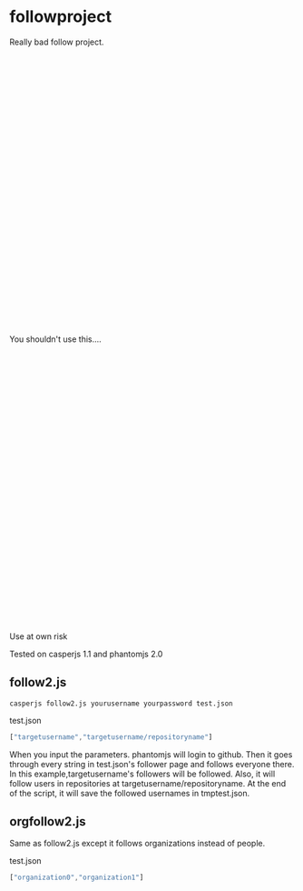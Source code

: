# followproject
Really bad follow project. 

<br><br>
<br><br>

<br><br>
<br><br>

<br><br>
<br><br>

<br><br>
<br><br>

<br><br>
<br><br>

<br><br>
<br><br>


You shouldn't use this....



<br><br>
<br><br>

<br><br>
<br><br>


<br><br>
<br><br>

<br><br>
<br><br>


<br><br>
<br><br>

<br><br>
<br><br>


Use at own risk

Tested on casperjs 1.1 and phantomjs 2.0

## follow2.js


```
casperjs follow2.js yourusername yourpassword test.json
```

test.json
```javascript
["targetusername","targetusername/repositoryname"]
```

When you input the parameters. phantomjs will login to github. Then it goes through every string in test.json's follower page and follows everyone there. In this example,targetusername's followers will be followed. Also, it will follow users in repositories at targetusername/repositoryname. At the end of the script, it will save the followed usernames in tmptest.json.


## orgfollow2.js

Same as follow2.js except it follows organizations instead of people.

test.json
```javascript
["organization0","organization1"]
```
